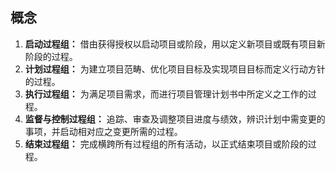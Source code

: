 ## 概念

1. **启动过程组：** 借由获得授权以启动项目或阶段，用以定义新项目或既有项目新阶段的过程。
2. **计划过程组：** 为建立项目范畴、优化项目目标及实现项目目标而定义行动方针的过程。
3. **执行过程组：** 为满足项目需求，而进行项目管理计划书中所定义之工作的过程。
4. **监督与控制过程组：** 追踪、审查及调整项目进度与绩效，辨识计划中需变更的事项，并启动相对应之变更所需的过程。
5. **结束过程组：** 完成横跨所有过程组的所有活动，以正式结束项目或阶段的过程。